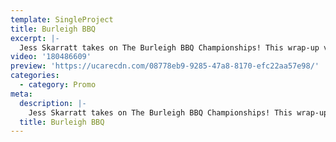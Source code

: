 ```yaml
---
template: SingleProject
title: Burleigh BBQ
excerpt: |-
  Jess Skarratt takes on The Burleigh BBQ Championships! This wrap-up video captures smoke on the water, meat on the beach and some of Australia’s best BBQ teams together battling it out over two days for the 2nd Annual Burleigh BBQ Championships. With incredible picturesque views, a smokin vibe and true beachside community feel, this video truly highlights the best of competition.
video: '180486609'
preview: 'https://ucarecdn.com/08778eb9-9285-47a8-8170-efc22aa57e98/'
categories:
  - category: Promo
meta:
  description: |-
    Jess Skarratt takes on The Burleigh BBQ Championships! This wrap-up video captures smoke on the water, meat on the beach and some of Australia’s best BBQ teams together battling it out over two days for the 2nd Annual Burleigh BBQ Championships. With incredible picturesque views, a smokin vibe and true beachside community feel, this video truly highlights the best of competition.
  title: Burleigh BBQ
---
```

